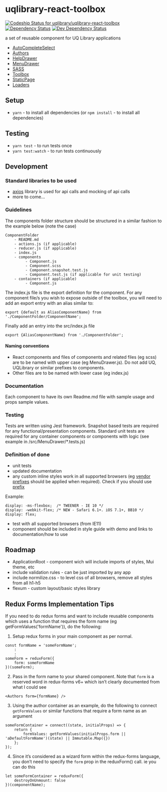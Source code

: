 # uqlibrary-react-toolbox

[ ![Codeship Status for uqlibrary/uqlibrary-react-toolbox](https://codeship.com/projects/73393d70-ed04-0134-e2b6-0a42fa094665/status?branch=master)](https://codeship.com/projects/208476)
[![Dependency Status](https://david-dm.org/uqlibrary/uqlibrary-react-toolbox.svg)](https://david-dm.org/uqlibrary/uqlibrary-react-toolbox)
[![Dev Dependency Status](https://david-dm.org/uqlibrary/uqlibrary-react-toolbox/dev-status.svg)](https://david-dm.org/uqlibrary/uqlibrary-react-toolbox?type=dev)

a set of reusable component for UQ Library applications

- [AutoCompleteSelect](https://github.com/uqlibrary/uqlibrary-react-toolbox/tree/master/src/AutoCompleteSelect)
- [Authors](https://github.com/uqlibrary/uqlibrary-react-toolbox/tree/master/src/Authors)
- [HelpDrawer](https://github.com/uqlibrary/uqlibrary-react-toolbox/tree/master/src/HelpDrawer)
- [MenuDrawer](https://github.com/uqlibrary/uqlibrary-react-toolbox/tree/master/src/MenuDrawer)
- [SASS](https://github.com/uqlibrary/uqlibrary-react-toolbox/tree/master/src/sass)
- [Toolbox](https://github.com/uqlibrary/uqlibrary-react-toolbox/tree/master/src/TextField)
- [StaticPage](https://github.com/uqlibrary/uqlibrary-react-toolbox/tree/master/src/StaticPage)
- [Loaders](https://github.com/uqlibrary/uqlibrary-react-toolbox/tree/master/src/Loaders)

## Setup

- `yarn` - to install all dependencies (or `npm install` - to install all dependencies)

## Testing

- `yarn test` - to run tests once
- `yarn test:watch` - to run tests continuously


## Development

### Standard libraries to be used

- [axios](https://github.com/mzabriskie/axios) library is used for api calls and mocking of api calls
- more to come...

### Guidelines

The components folder structure should be structured in a similar fashion to the example below (note the case)

    ComponentFolder
        - README.md
        - actions.js (if applicable)
        - reducer.js (if applicable)
        - index.js
        - components
             - Component.js
             - Component.scss
             - Component.snapshot.test.js
             - Component.test.js (if applicable for unit testing)
        - containers (if applicable)
             - Component.js
   
The index.js file is the export definition for the component. For any component file/s you wish to expose outside of the toolbox, you will need to add an export entry with an alias similar to:

    export {default as AliasComponentName} from './ComponentFolder/ComponentName';

Finally add an entry into the src/index.js file
    
    export {AliasComponentName} from './ComponentFolder';

#### Naming conventions

- React components and files of components and related files (eg scss) are to be named with upper case (eg MenuDrawer.js). Do not add UQ, UQLibrary or similar prefixes to components.
- Other files are to be named with lower case (eg index.js)

### Documentation

Each component to have its own Readme.md file with sample usage and props sample values.

### Testing

Tests are written using Jest framework. Snapshot based tests are required for any functional/presentation components. Standard unit tests are required for any container components or components with logic (see example in /src/MenuDrawer/*.tests.js)

### Definition of done

- unit tests
- updated documentation
- any custom inline styles work in all supported browsers (eg [vendor prefixes](https://developer.mozilla.org/en-US/docs/Glossary/Vendor_Prefix) should be applied when required). Check if you should use [prefix](http://shouldiprefix.com/)

Example:
```
display: -ms-flexbox;  /* TWEENER - IE 10 */
display: -webkit-flex; /* NEW - Safari 6.1+. iOS 7.1+, BB10 */
display: flex;  
```

- test with all supported browsers (from IE11)
- component should be included in style guide with demo and links to documentation/how to use


## Roadmap

- ApplicationRoot - component wich will include imports of styles, Mui theme, etc 
- include validation rules - can be just imported by any app
- include normilize.css - to level css of all browsers, remove all styles from all h1-h5
- flexum - custom layout/basic styles library

## Redux Forms Implementation Tips
If you need to do redux forms and want to include reusable components which uses a function that requires the form name (eg getFormValues('formName')), do the following:

1. Setup redux forms in your main component as per normal. 
```
const formName = 'someFormName';
    :
    :
someForm = reduxForm({
    form: someFormName
})(someForm);
```

2. Pass in the form name to your shared component. Note that `form` is a reserved word in redux-forms v6+ which isn’t clearly documented from what I could see

```
<Authors form={formName} />
```

3. Using the author container as an example, do the following to connect `getFormValues` or similar functions that require a form name as an argument

```
someFormContainer = connect((state, initialProps) => {
    return {
        formValues: getFormValues(initialProps.form || 'aDefaultFormName')(state) || Immutable.Map({})
    };
});
```

4. Since it’s considered as a wizard form within the redux-forms language, you don’t need to specify the `form` prop in the reduxForm() call. ie you can do this

```
let someFormContainer = reduxForm({
    destroyOnUnmount: false
})(componentName);
```